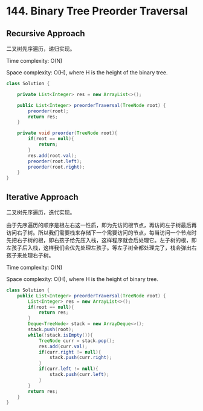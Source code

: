# 144. Binary Tree Preorder Traversal

## Recursive Approach

二叉树先序遍历，递归实现。

Time complexity: O(N)

Space complexity: O(H), where H is the height of the binary tree.

```java
class Solution {

    private List<Integer> res = new ArrayList<>();

    public List<Integer> preorderTraversal(TreeNode root) {
        preorder(root);
        return res;
    }

    private void preorder(TreeNode root){
        if(root == null){
            return;
        }
        res.add(root.val);
        preorder(root.left);
        preorder(root.right);
    }
}
```

## Iterative Approach

二叉树先序遍历，迭代实现。

由于先序遍历的顺序是根左右这一性质，即为先访问根节点，再访问左子树最后再访问右子树。所以我们需要栈来存储下一个需要访问的节点，每当访问一个节点时先把右子树的根，即右孩子给先压入栈，这样程序就会后处理它。左子树的根，即左孩子后入栈，这样我们会优先处理左孩子。等左子树全都处理完了，栈会弹出右孩子来处理右子树。

Time complexity: O(N)

Space complexity: O(H), where H is the height of binary tree.

```java
class Solution {
    public List<Integer> preorderTraversal(TreeNode root) {
        List<Integer> res = new ArrayList<>();
        if(root == null){
            return res;
        }
        Deque<TreeNode> stack = new ArrayDeque<>();
        stack.push(root);
        while(!stack.isEmpty()){
            TreeNode curr = stack.pop();
            res.add(curr.val);
            if(curr.right != null){
                stack.push(curr.right);
            }
            if(curr.left != null){
                stack.push(curr.left);
            }
        }
        return res;
    }
}
```